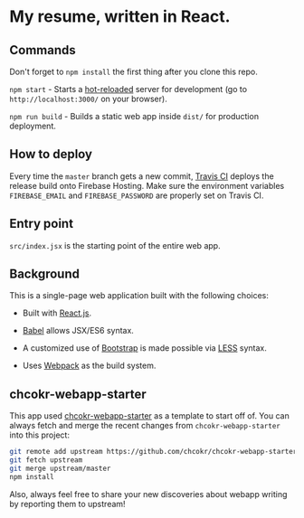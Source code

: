 # My resume, written in React.

## Commands

Don't forget to `npm install` the first thing after you clone this repo.

`npm start` - Starts a
[hot-reloaded](https://gaearon.github.io/react-hot-loader/) server for
development (go to `http://localhost:3000/` on your browser).

`npm run build` - Builds a static web app inside `dist/` for production
deployment.

## How to deploy

Every time the `master` branch gets a new commit, [Travis
CI](https://travis-ci.org) deploys the release build onto Firebase Hosting.
Make sure the environment variables `FIREBASE_EMAIL` and `FIREBASE_PASSWORD` are
properly set on Travis CI.

## Entry point

`src/index.jsx` is the starting point of the entire web app.

## Background

This is a single-page web application built with the following choices:

-   Built with [React.js](https://facebook.github.io/react/).

-   [Babel](https://babeljs.io) allows JSX/ES6 syntax.

-   A customized use of [Bootstrap](https://getbootstrap.com) is made possible
via [LESS](http://lesscss.org) syntax.

-   Uses [Webpack](https://webpack.github.io) as the build system.

## chcokr-webapp-starter

This app used
[chcokr-webapp-starter](https://github.com/chcokr/chcokr-webapp-starter) as a
template to start off of.
You can always fetch and merge the recent changes from `chcokr-webapp-starter`
into this project:

```bash
git remote add upstream https://github.com/chcokr/chcokr-webapp-starter.git
git fetch upstream
git merge upstream/master
npm install
```

Also, always feel free to share your new discoveries about webapp writing by
reporting them to upstream!
